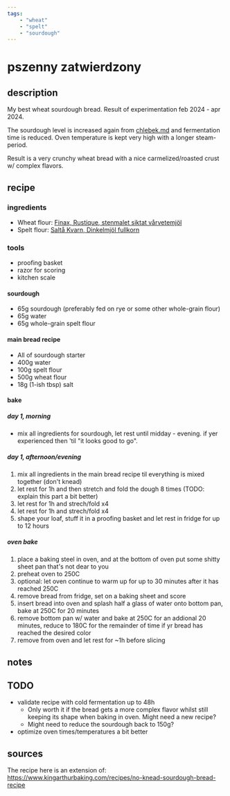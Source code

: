 ```yaml
---
tags: 
    - "wheat"
    - "spelt"
    - "sourdough"
---
```


# pszenny zatwierdzony

## description

My best wheat sourdough bread. Result of experimentation feb 2024 - apr 2024.

The sourdough level is increased again from [chlebek.md](https://github.com/alkc/chlebki/blob/main/chlebek.md) and fermentation time is reduced. Oven temperature is kept very high with a longer steam-period.

Result is a very crunchy wheat bread with a nice carmelized/roasted crust w/ complex flavors.

## recipe

### ingredients

- Wheat flour: [Finax, Rustique, stenmalet siktat vårvetemjöl](https://www.finax.se/sv/produkter/mjol/rustique-stenmalet-siktat-varvetemjoel/)
- Spelt flour: [Saltå Kvarn, Dinkelmjöl fullkorn](https://www.saltakvarn.se/produkter/mjol/dinkelmjol-fullkorn/)

### tools

- proofing basket
- razor for scoring
- kitchen scale

#### sourdough

- 65g sourdough (preferably fed on rye or some other whole-grain flour)
- 65g water
- 65g whole-grain spelt flour 

#### main bread recipe

- All of sourdough starter
- 400g water
- 100g spelt flour
- 500g wheat flour
- 18g (1-ish tbsp) salt

#### bake 

##### day 1, morning

- mix all ingredients for sourdough, let rest until midday - evening. if yer experienced then 'til "it looks good to go".

##### day 1, afternoon/evening

1. mix all ingredients in the main bread recipe til everything is mixed together (don't knead)
2. let rest for 1h and then stretch and fold the dough 8 times (TODO: explain this part a bit better)
3. let rest for 1h and strech/fold x4
4. let rest for 1h and strech/fold x4
5. shape your loaf, stuff it in a proofing basket and let rest in fridge for up to 12 hours

##### oven bake

1. place a baking steel in oven, and at the bottom of oven put some shitty sheet pan that's not dear to you
2. preheat oven to 250C
3. optional: let oven continue to warm up for up to 30 minutes after it has reached 250C
4. remove bread from fridge, set on a baking sheet and score
5. insert bread into oven and splash half a glass of water onto bottom pan, bake at 250C for 20 minutes
6. remove bottom pan w/ water and bake at 250C for an addional 20 minutes, reduce to 180C for the remainder of time if yr bread has reached the desired color
7. remove from oven and let rest for ~1h before slicing

## notes

## TODO

- validate recipe with cold fermentation up to 48h
    - Only worth it if the bread gets a more complex flavor whilst still keeping its shape when baking in oven. Might need a new recipe?
    - Might need to reduce the sourdough back to 150g?
- optimize oven times/temperatures a bit better


## sources

The recipe here is an extension of: https://www.kingarthurbaking.com/recipes/no-knead-sourdough-bread-recipe



